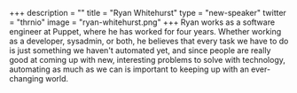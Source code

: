 +++
description = ""
title = "Ryan Whitehurst"
type = "new-speaker"
twitter = "thrnio"
image = "ryan-whitehurst.png"
+++
Ryan works as a software engineer at Puppet, where he has worked for four years. Whether working as a developer, sysadmin, or both, he believes that every task we have to do is just something we haven't automated yet, and since people are really good at coming up with new, interesting problems to solve with technology, automating as much as we can is important to keeping up with an ever-changing world.